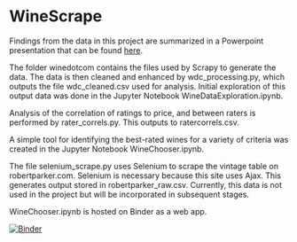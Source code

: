 # WineScrape

Findings from the data in this project are summarized in a Powerpoint presentation that can be found <a href="https://www.dropbox.com/sh/jugwemsfmztxtru/AACp-hIdi7YghRfmWCjuDdnQa?dl=0">here</a>.

The folder winedotcom contains the files used by Scrapy to generate the data.  The data is then cleaned and enhanced by wdc_processing.py, which outputs the file wdc_cleaned.csv used for analysis.  Initial exploration of this output data was done in the Jupyter Notebook WineDataExploration.ipynb.

Analysis of the correlation of ratings to price, and between raters is performed by rater_correls.py.  This outputs to ratercorrels.csv.

A simple tool for identifying the best-rated wines for a variety of criteria was created in the Jupyter Notebook WineChooser.ipynb.

The file selenium_scrape.py uses Selenium to scrape the vintage table on robertparker.com.  Selenium is necessary because this site uses Ajax.  This generates output stored in robertparker_raw.csv.  Currently, this data is not used in the project but will be incorporated in subsequent stages.

WineChooser.ipynb is hosted on Binder as a web app.

[![Binder](https://mybinder.org/badge_logo.svg)](https://mybinder.org/v2/gh/simondyates/WineScrape/master?urlpath=%2Fvoila%2Frender%2FWineChooser.ipynb)
